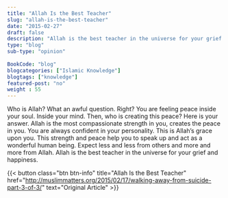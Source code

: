 ```yaml
--- 
title: "Allah Is the Best Teacher" 
slug: "allah-is-the-best-teacher"
date: "2015-02-27" 
draft: false 
description: "Allah is the best teacher in the universe for your grief and happiness." 
type: "blog"
sub-type: "opinion" 
 
BookCode: "blog"
blogcategories: ["Islamic Knowledge"]
blogtags: ["knowledge"]
featured-post: "no"
weight : 55
---  
```

 Who is Allah? What an awful question. Right? You are feeling peace inside your soul. Inside your mind. Then, who is creating this peace? Here is your answer. Allah is the most compassionate strength in you, creates the peace in you. You are always confident in your personality. This is Allah’s grace upon you. This strength and peace help you to speak up and act as a wonderful human being. Expect less and less from others and more and more from Allah. Allah is the best teacher in the universe for your grief and happiness.

{{< button class="btn btn-info" title="Allah Is the Best Teacher" href="http://muslimmatters.org/2015/02/17/walking-away-from-suicide-part-3-of-3/" text="Original Article" >}}